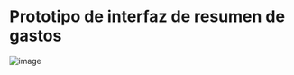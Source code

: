 # Prototipo de interfaz de resumen de gastos
![image](https://github.com/ValeAranda/FisProyecto23/assets/143724323/f9510a53-b99a-46f8-8b96-73cc8b6e0805)

